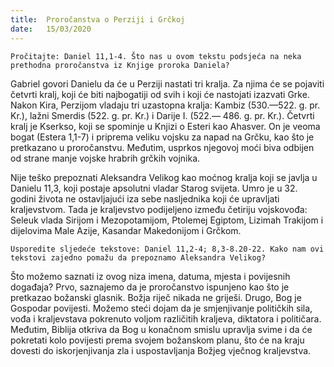 ```yaml
---
title:  Proročanstva o Perziji i Grčkoj
date:   15/03/2020
---
```


`Pročitajte: Daniel 11,1-4. Što nas u ovom tekstu podsjeća na neka prethodna proročanstva iz Knjige proroka Daniela?`

Gabriel govori Danielu da će u Perziji nastati tri kralja. Za njima će se pojaviti četvrti kralj, koji će biti najbogatiji od svih i koji će nastojati izazvati Grke. Nakon Kira, Perzijom vladaju tri uzastopna kralja: Kambiz (530.—522. g. pr. Kr.), lažni Smerdis (522. g. pr. Kr.) i Darije I. (522.— 486. g. pr. Kr.). Četvrti kralj je Kserkso, koji se spominje u Knjizi o Esteri kao Ahasver. On je veoma bogat (Estera 1,1-7) i priprema veliku vojsku za napad na Grčku, kao što je pretkazano u proročanstvu. Međutim, usprkos njegovoj moći biva odbijen od strane manje vojske hrabrih grčkih vojnika.

Nije teško prepoznati Aleksandra Velikog kao moćnog kralja koji se javlja u Danielu 11,3, koji postaje apsolutni vladar Starog svijeta. Umro je u 32. godini života ne ostavljajući iza sebe nasljednika koji će upravljati kraljevstvom. Tada je kraljevstvo podijeljeno između četiriju vojskovođa: Seleuk vlada Sirijom i Mezopotamijom, Ptolemej Egiptom, Lizimah Trakijom i dijelovima Male Azije, Kasandar Makedonijom i Grčkom.

`Usporedite sljedeće tekstove: Daniel 11,2-4; 8,3-8.20-22. Kako nam ovi tekstovi zajedno pomažu da prepoznamo Aleksandra Velikog?`

Što možemo saznati iz ovog niza imena, datuma, mjesta i povijesnih događaja? Prvo, saznajemo da je proročanstvo ispunjeno kao što je pretkazao božanski glasnik. Božja riječ nikada ne griješi. Drugo, Bog je Gospodar povijesti. Možemo steći dojam da je smjenjivanje političkih sila, vođa i kraljevstava pokrenuto voljom različitih kraljeva, diktatora i političara. Međutim, Biblija otkriva da Bog u konačnom smislu upravlja svime i da će pokretati kolo povijesti prema svojem božanskom planu, što će na kraju dovesti do iskorjenjivanja zla i uspostavljanja Božjeg vječnog kraljevstva.
